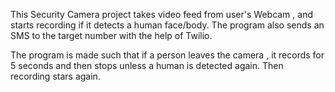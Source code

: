 This Security Camera project takes video feed from user's Webcam , and starts recording if it detects a human face/body. 
The program also sends an SMS to the target number with the help of Twilio.

The program is made such that if a person leaves the camera , it records for 5 seconds and then stops unless a human is detected again. Then recording stars again.
